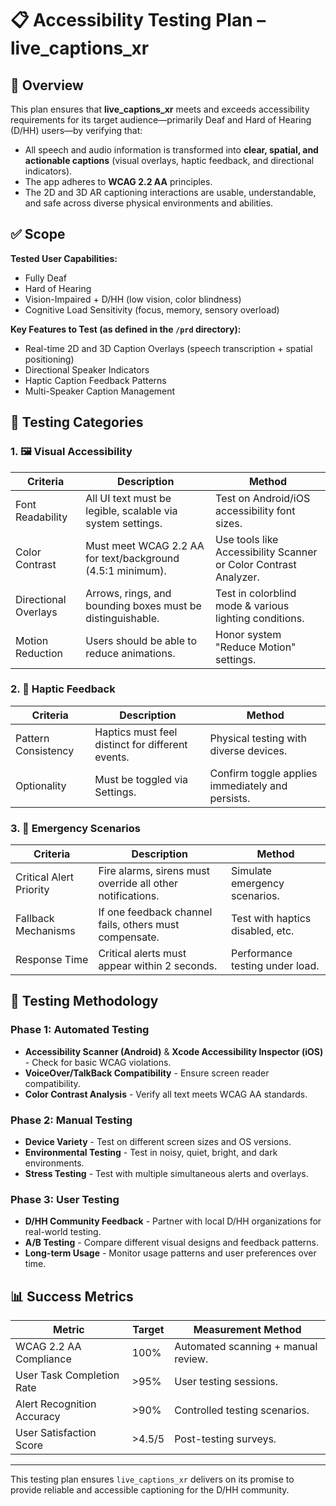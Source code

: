 # 📋 Accessibility Testing Plan – **live_captions_xr**

## 🧭 Overview
This plan ensures that **live_captions_xr** meets and exceeds accessibility requirements for its target audience—primarily Deaf and Hard of Hearing (D/HH) users—by verifying that:

- All speech and audio information is transformed into **clear, spatial, and actionable captions** (visual overlays, haptic feedback, and directional indicators).
- The app adheres to **WCAG 2.2 AA** principles.
- The 2D and 3D AR captioning interactions are usable, understandable, and safe across diverse physical environments and abilities.

## ✅ Scope
**Tested User Capabilities:**
- Fully Deaf
- Hard of Hearing
- Vision-Impaired + D/HH (low vision, color blindness)
- Cognitive Load Sensitivity (focus, memory, sensory overload)

**Key Features to Test (as defined in the `/prd` directory):**
- Real-time 2D and 3D Caption Overlays (speech transcription + spatial positioning)
- Directional Speaker Indicators
- Haptic Caption Feedback Patterns
- Multi-Speaker Caption Management

## 🧪 Testing Categories

### 1. 🖼️ Visual Accessibility

| Criteria | Description | Method |
|---------|-------------|--------|
| Font Readability | All UI text must be legible, scalable via system settings. | Test on Android/iOS accessibility font sizes. |
| Color Contrast | Must meet WCAG 2.2 AA for text/background (4.5:1 minimum). | Use tools like Accessibility Scanner or Color Contrast Analyzer. |
| Directional Overlays | Arrows, rings, and bounding boxes must be distinguishable. | Test in colorblind mode & various lighting conditions. |
| Motion Reduction | Users should be able to reduce animations. | Honor system "Reduce Motion" settings. |

### 2. 📳 Haptic Feedback

| Criteria | Description | Method |
|----------|-------------|--------|
| Pattern Consistency | Haptics must feel distinct for different events. | Physical testing with diverse devices. |
| Optionality | Must be toggled via Settings. | Confirm toggle applies immediately and persists. |

### 3. 🚨 Emergency Scenarios

| Criteria | Description | Method |
|----------|-------------|--------|
| Critical Alert Priority | Fire alarms, sirens must override all other notifications. | Simulate emergency scenarios. |
| Fallback Mechanisms | If one feedback channel fails, others must compensate. | Test with haptics disabled, etc. |
| Response Time | Critical alerts must appear within 2 seconds. | Performance testing under load. |

## 🔬 Testing Methodology

### Phase 1: Automated Testing
- **Accessibility Scanner (Android)** & **Xcode Accessibility Inspector (iOS)** - Check for basic WCAG violations.
- **VoiceOver/TalkBack Compatibility** - Ensure screen reader compatibility.
- **Color Contrast Analysis** - Verify all text meets WCAG AA standards.

### Phase 2: Manual Testing
- **Device Variety** - Test on different screen sizes and OS versions.
- **Environmental Testing** - Test in noisy, quiet, bright, and dark environments.
- **Stress Testing** - Test with multiple simultaneous alerts and overlays.

### Phase 3: User Testing
- **D/HH Community Feedback** - Partner with local D/HH organizations for real-world testing.
- **A/B Testing** - Compare different visual designs and feedback patterns.
- **Long-term Usage** - Monitor usage patterns and user preferences over time.

## 📊 Success Metrics

| Metric | Target | Measurement Method |
|--------|--------|-------------------|
| WCAG 2.2 AA Compliance | 100% | Automated scanning + manual review. |
| User Task Completion Rate | >95% | User testing sessions. |
| Alert Recognition Accuracy | >90% | Controlled testing scenarios. |
| User Satisfaction Score | >4.5/5 | Post-testing surveys. |

---

This testing plan ensures `live_captions_xr` delivers on its promise to provide reliable and accessible captioning for the D/HH community.

